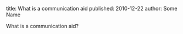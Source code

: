 title: What is a communication aid
published: 2010-12-22
author: Some Name

What is a communication aid?

